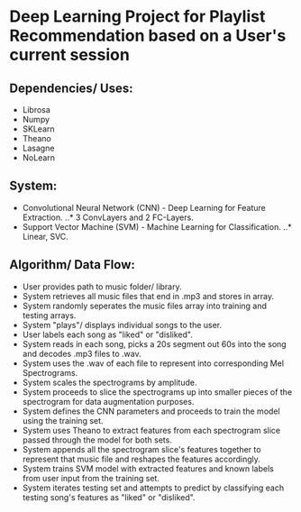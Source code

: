# Deep Learning Project for Playlist Recommendation based on a User's current session 

## Dependencies/ Uses:
* Librosa
* Numpy
* SKLearn
* Theano
* Lasagne
* NoLearn

## System:
* Convolutional Neural Network (CNN) - Deep Learning for Feature Extraction.
..* 3 ConvLayers and 2 FC-Layers.
* Support Vector Machine (SVM) - Machine Learning for Classification.
..* Linear, SVC.

## Algorithm/ Data Flow:
* User provides path to music folder/ library.
* System retrieves all music files that end in .mp3 and stores in array.
* System randomly seperates the music files array into training and testing arrays.
* System "plays"/ displays individual songs to the user.
* User labels each song as "liked" or "disliked".
* System reads in each song, picks a 20s segment out 60s into the song and decodes .mp3 files to .wav.
* System uses the .wav of each file to represent into corresponding Mel Spectrograms.
* System scales the spectrograms by amplitude. 
* System proceeds to slice the spectrograms up into smaller pieces of the spectrogram for data augmentation purposes.
* System defines the CNN parameters and proceeds to train the model using the training set. 
* System uses Theano to extract features from each spectrogram slice passed through the model for both sets.
* System appends all the spectrogram slice's features together to represent that music file and reshapes the features accordingly.
* System trains SVM model with extracted features and known labels from user input from the training set.
* System iterates testing set and attempts to predict by classifying each testing song's features as "liked" or "disliked".
